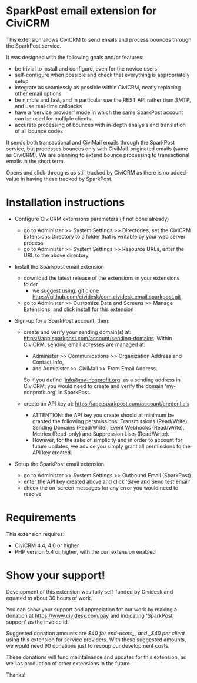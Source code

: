 SparkPost email extension for CiviCRM
=====================================

This extension allows CiviCRM to send emails and process bounces through the SparkPost service.

It was designed with the following goals and/or features:
* be trivial to install and configure, even for the novice users
* self-configure when possible and check that everything is appropriately setup
* integrate as seamlessly as possible within CiviCRM, neatly replacing other email options
* be nimble and fast, and in particular use the REST API rather than SMTP, and use real-time callbacks
* have a 'service provider' mode in which the same SparkPost account can be used for multiple clients
* accurate processing of bounces with in-depth analysis and translation of all bounce codes

It sends both transactional and CiviMail emails through the SparkPost service, but processes bounces only with CiviMail-originated emails (same as CiviCRM). We are planning to extend bounce processing to transactional emails in the short term.

Opens and click-throughs as still tracked by CiviCRM as there is no added-value in having these tracked by SparkPost.

Installation instructions
=========================

* Configure CiviCRM extensions parameters (if not done already)
  * go to Administer >> System Settings >> Directories, set the CiviCRM Extensions Directory to a folder that is writable by your web server process
  * go to Administer >> System Settings >> Resource URLs, enter the URL to the above directory

* Install the Sparkpost email extension
  * download the latest release of the extensions in your extensions folder
    * we suggest using: git clone https://github.com/cividesk/com.cividesk.email.sparkpost.git
  * go to Administer >> Customize Data and Screens >> Manage Extensions, and click install for this extension

* Sign-up for a SparkPost account, then:
  * create and verify your sending domain(s) at: https://app.sparkpost.com/account/sending-domains. Within CiviCRM, sending email adresses are managed at:
    * Administer >> Communications >> Organization Address and Contact Info,
    * and Administer >> CiviMail >> From Email Address.

    So if you define 'info@my-nonprofit.org' as a sending address in CiviCRM, you would need to create and verify the domain 'my-nonprofit.org' in SparkPost.

  * create an API key at: https://app.sparkpost.com/account/credentials
    * ATTENTION: the API key you create should at minimum be granted the following persmissions: Transmissions (Read/Write), Sending Domains (Read/Write), Event Webhooks (Read/Write), Metrics (Read-only) and Suppression Lists (Read/Write).
    * However, for the sake of simplicity and in order to account for future updates, we advice you simply grant all permissions to the API key created.

* Setup the SparkPost email extension
  * go to Administer >> System Settings >> Outbound Email (SparkPost)
  * enter the API key created above and click 'Save and Send test email'
  * check the on-screen messages for any error you would need to resolve

Requirements
============

This extension requires:
* CiviCRM 4.4, 4.6 or higher
* PHP version 5.4 or higher, with the curl extension enabled

Show your support!
==================

Development of this extension was fully self-funded by Cividesk and equated to about 30 hours of work.

You can show your support and appreciation for our work by making a donation at https://www.cividesk.com/pay and indicating 'SparkPost support' as the invoice id.

Suggested donation amounts are _$40 for end-users_, and _$40 per client_ using this extension for service providers. With these suggested amounts, we would need 90 donations just to recoup our development costs.

These donations will fund maintainance and updates for this extension, as well as production of other extensions in the future.

Thanks!